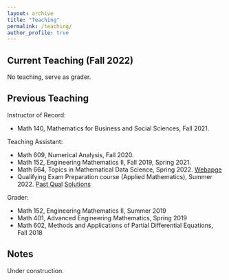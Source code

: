 ```yaml
---
layout: archive
title: "Teaching"
permalink: /teaching/
author_profile: true
---
```


## Current Teaching (Fall 2022) ##
No teaching, serve as grader.

## Previous Teaching ##

Instructor of Record:
* Math 140, Mathematics for Business and Social Sciences, Fall 2021.

Teaching Assistant:
* Math 609,  Numerical Analysis, Fall 2020. 
* Math 152, Engineering Mathematics II, Fall 2019, Spring 2021.
* Math 664, Topics in Mathematical Data Science, Spring 2022. [Webapge](S2022_DS664.md)
* Qualifying Exam Preparation course (Applied Mathematics), Summer 2022. [Past Qual](https://www.math.tamu.edu/graduate/phd/quals.html) [Solutions](https://github.com/liaochunyang/liaochunyang.github.io/tree/gh-pages/_teaching/Applied_Qual)

Grader:
* Math 152, Engineering Mathematics II, Summer 2019
* Math 401, Advanced Engineering Mathematics, Spring 2019
* Math 602, Methods and Applications of Partial Differential Equations, Fall 2018

## Notes ##

Under construction.
